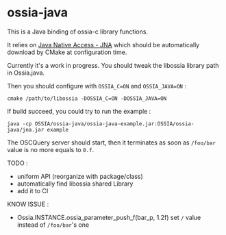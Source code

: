 # ossia-java

This is a Java binding of ossia-c library functions.

It relies on [Java Native Access - JNA](https://github.com/java-native-access/) which should be automatically download by CMake at configuration time.

Currently it's a work in progress.
You should tweak the libossia library path in Ossia.java.

Then you should configure with `OSSIA_C=ON` and `OSSIA_JAVA=ON` :

    cmake /path/to/libossia -DOSSIA_C=ON -DOSSIA_JAVA=ON

If build succeed, you could try to run the example :

    java -cp OSSIA/ossia-java/ossia-java-example.jar:OSSIA/ossia-java/jna.jar example

The OSCQuery server should start, then it terminates as soon as `/foo/bar` value is no more equals to `0.f`.

TODO :
- uniform API (reorganize with package/class)
- automatically find libossia shared Library
- add it to CI

KNOW ISSUE :
- Ossia.INSTANCE.ossia_parameter_push_f(bar_p, 1.2f) set `/` value instead of `/foo/bar`'s one

